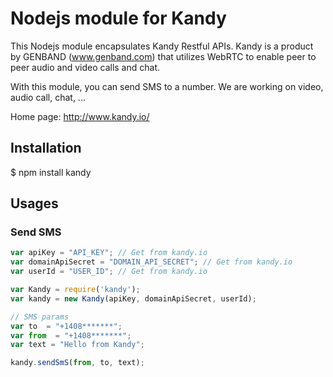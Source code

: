 # Nodejs module for Kandy

This Nodejs module encapsulates Kandy Restful APIs. Kandy is a product by GENBAND (www.genband.com) that utilizes WebRTC to enable peer to peer audio and video calls and chat.

With this module, you can send SMS to a number. We are working on video, audio call, chat, ...

Home page: http://www.kandy.io/

## Installation

$ npm install kandy

## Usages

### Send SMS

```javascript
var apiKey = "API_KEY"; // Get from kandy.io
var domainApiSecret = "DOMAIN_API_SECRET"; // Get from kandy.io
var userId = "USER_ID"; // Get from kandy.io

var Kandy = require('kandy');
var kandy = new Kandy(apiKey, domainApiSecret, userId);

// SMS params
var to  = "+1408*******";
var from  = "+1408*******";
var text = "Hello from Kandy";

kandy.sendSmS(from, to, text);

```
